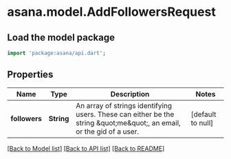 # asana.model.AddFollowersRequest

## Load the model package
```dart
import 'package:asana/api.dart';
```

## Properties
Name | Type | Description | Notes
------------ | ------------- | ------------- | -------------
**followers** | **String** | An array of strings identifying users. These can either be the string \&quot;me\&quot;, an email, or the gid of a user. | [default to null]

[[Back to Model list]](../README.md#documentation-for-models) [[Back to API list]](../README.md#documentation-for-api-endpoints) [[Back to README]](../README.md)


